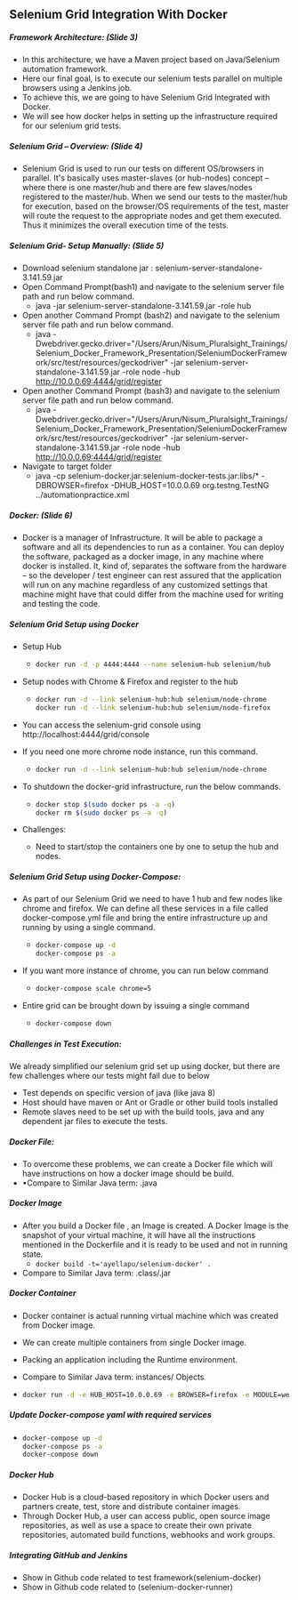## Selenium Grid Integration With Docker

##### Framework Architecture: (Slide 3)

* In this architecture, we have a Maven project based on Java/Selenium automation framework.
* Here our final goal, is to execute our selenium tests parallel on multiple browsers using a Jenkins job.
* To achieve this, we are going to have Selenium Grid Integrated with Docker.
* We will see how docker helps in setting up the infrastructure required for our selenium grid tests.

##### **Selenium Grid – Overview: (Slide 4)**

* Selenium Grid is used to run our tests on different OS/browsers in parallel. It's basically uses master-slaves (or hub-nodes) concept – where there is one master/hub and there are few slaves/nodes registered to the master/hub. When we send our tests to the master/hub for execution, based on the browser/OS requirements of the test, master will route the request to the appropriate nodes and get them executed. Thus it minimizes the overall execution time of the tests.

##### Selenium Grid- Setup Manually: (Slide 5)

* Download selenium standalone jar : selenium-server-standalone-3.141.59.jar
* Open Command Prompt(bash1) and navigate to the selenium server file path and run below command.
  * java -jar selenium-server-standalone-3.141.59.jar -role hub
* Open another Command Prompt (bash2) and navigate to the selenium server file path and run below command.
  * java -Dwebdriver.gecko.driver="/Users/Arun/Nisum_Pluralsight_Trainings/Selenium_Docker_Framework_Presentation/SeleniumDockerFramework/src/test/resources/geckodriver" -jar selenium-server-standalone-3.141.59.jar -role node -hub http://10.0.0.69:4444/grid/register
* Open another Command Prompt (bash3) and navigate to the selenium server file path and run below command.
  * java -Dwebdriver.gecko.driver="/Users/Arun/Nisum_Pluralsight_Trainings/Selenium_Docker_Framework_Presentation/SeleniumDockerFramework/src/test/resources/geckodriver" -jar selenium-server-standalone-3.141.59.jar -role node -hub http://10.0.0.69:4444/grid/register
* Navigate to target folder 
  * java -cp selenium-docker.jar:selenium-docker-tests.jar:libs/* -DBROWSER=firefox -DHUB_HOST=10.0.0.69 org.testng.TestNG ../automationpractice.xml

##### Docker: (Slide 6)

* Docker is a manager of Infrastructure. It will be able to package a software and all its dependencies to run as a container. You can deploy the software, packaged as a docker image, in any machine where docker is installed. It, kind of, separates the software from the hardware – so the developer / test engineer can rest assured that the application will run on any machine regardless of any customized settings that machine might have that could differ from the machine used for writing and testing the code.

##### **Selenium Grid Setup using Docker**

* Setup Hub

  * ```bash
    docker run -d -p 4444:4444 --name selenium-hub selenium/hub
    ```

* Setup nodes with Chrome & Firefox and register to the hub

  * ```bash
    docker run -d --link selenium-hub:hub selenium/node-chrome
    docker run -d --link selenium-hub:hub selenium/node-firefox
    ```

* You can access the selenium-grid console using http://localhost:4444/grid/console

* If you need one more chrome node instance, run this command.

  * ```bash
    docker run -d --link selenium-hub:hub selenium/node-chrome
    ```

* To shutdown the docker-grid infrastructure, run the below commands.

  * ```bash
    docker stop $(sudo docker ps -a -q)
    docker rm $(sudo docker ps -a -q)
    ```

* Challenges:
  
  * Need to start/stop the containers one by one to setup the hub and nodes.

##### **Selenium Grid Setup using Docker-Compose:**

* As part of our Selenium Grid we need to have 1 hub and few nodes like chrome and firefox. We can define all these services in a file called docker-compose.yml file and bring the entire infrastructure up and running by using a single command.

  * ```bash
    docker-compose up -d
    docker-compose ps -a
    ```

* If you want more instance of chrome, you can run below command

  * ```bash
    docker-compose scale chrome=5
    ```

* Entire grid can be brought down by issuing a single command

  * ```bash
    docker-compose down
    ```

##### **Challenges** **in** **Test** **Execution:**

We already simplified our selenium grid set up using docker, but there are few challenges where our tests might fail due to below

* Test depends on specific version of java (like java 8)
* Host should have maven or Ant or Gradle or other build tools installed
* Remote slaves need to be set up with the build tools, java and any dependent jar files to execute the tests.

##### Docker File:

* To overcome these problems, we can create a Docker file which will have instructions on how a docker image should be build.
* ▪Compare to Similar Java term: .java

##### Docker Image

* After you build a Docker file , an Image is created. A Docker Image is the snapshot of your virtual machine, it will have all the instructions mentioned in the Dockerfile and it is ready to be used and not in running state.
  * `docker build -t='ayellapu/selenium-docker' .`
* Compare to Similar Java term: .class/.jar

##### Docker Container

* Docker container is actual running virtual machine which was created from Docker image.

* We can create multiple containers from single Docker image.

* Packing an application including the Runtime environment.

* Compare to Similar Java term: instances/ Objects

* ```bash
  docker run -d -e HUB_HOST=10.0.0.69 -e BROWSER=firefox -e MODULE=webappsecurity.xml ayellapu/selenium-docker:latest
  ```

##### Update Docker-compose yaml with required services

* ```bash
  docker-compose up -d
  docker-compose ps -a
  docker-compose down
  ```

##### Docker Hub

* Docker Hub is a cloud-based repository in which Docker users and partners create, test, store and distribute container images.
* Through Docker Hub, a user can access public, open source image repositories, as well as use a space to create their own private repositories, automated build functions, webhooks and work groups.

##### Integrating GitHub and Jenkins

* Show in Github code related to test framework(selenium-docker)
* Show in Github code related to (selenium-docker-runner)





